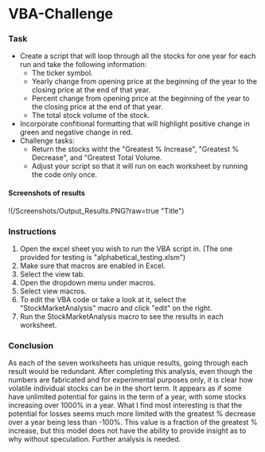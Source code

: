 # **VBA-Challenge**

### Task

* Create a script that will loop through all the stocks for one year for each run and take the following information:
  * The ticker symbol.
  * Yearly change from opening price at the beginning of the year to the closing price at the end of that year.
  * Percent change from opening price at the beginning of the year to the closing price at the end of that year.
  * The total stock volume of the stock.
* Incorporate confitional formatting that will highlight positive change in green and negative change in red.
* Challenge tasks: 
  * Return the stocks witht the "Greatest % Increase", "Greatest % Decrease", and "Greatest Total Volume.
  * Adjust your script so that it will run on each worksheet by running the code only once.
  
  
#### Screenshots of results

!(/Screenshots/Output_Results.PNG?raw=true "Title")

### Instructions

1. Open the excel sheet you wish to run the VBA script in. (The one provided for testing is "alphabetical_testing.xlsm")
1. Make sure that macros are enabled in Excel.
1. Select the view tab.
1. Open the dropdown menu under macros.
1. Select view macros.
1. To edit the VBA code or take a look at it, select the "StockMarketAnalysis" macro and click "edit" on the right.
1. Run the StockMarketAnalysis macro to see the results in each worksheet.

### Conclusion

As each of the seven worksheets has unique results, going through each result would be redundant. After completing this analysis, even though the numbers are fabricated and for experimental purposes only, it is clear how volatile individual stocks can be in the short term. It appears as if some have unlimited potential for gains in the term of a year, with some stocks increasing over 1000% in a year. What I find most interesting is that the potential for losses seems much more limited with the greatest % decrease over a year being less than -100%. This value is a fraction of the greatest % increase, but this model does not have the ability to provide insight as to why without speculation. Further analysis is needed.
